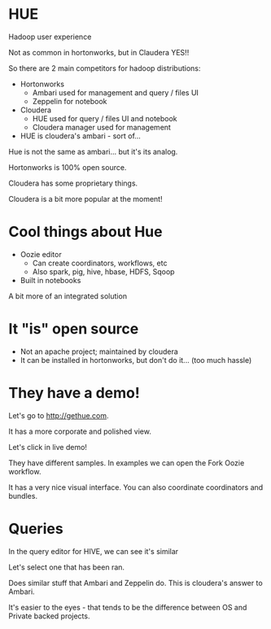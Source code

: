 # HUE
Hadoop user experience

Not as common in hortonworks, but in Claudera YES!!

So there are 2 main competitors for hadoop distributions:

 * Hortonworks
     - Ambari used for management and query / files UI
     - Zeppelin for notebook
 * Cloudera
     - HUE used for query / files UI and notebook
     - Cloudera manager used for management
 * HUE is cloudera's ambari - sort of...

Hue is not the same as ambari... but it's its analog.

Hortonworks is 100% open source. 

Cloudera has some proprietary things.

Cloudera is a bit more popular at the moment!

# Cool things about Hue

* Oozie editor
    - Can create coordinators, workflows, etc
    - Also spark, pig, hive, hbase, HDFS, Sqoop
* Built in notebooks

A bit more of an integrated solution

# It "is" open source

* Not an apache project; maintained by cloudera
* It can be installed in hortonworks, but don't do it... (too much hassle)

# They have a demo!

Let's go to http://gethue.com.

It has a more corporate and polished view.

Let's click in live demo!

They have different samples. In examples we can open the Fork Oozie workflow.

It has a very nice visual interface. You can also coordinate coordinators and bundles.


# Queries

In the query editor for HIVE, we can see it's similar

Let's select one that has been ran.

Does similar stuff that Ambari and Zeppelin do. This is cloudera's answer to Ambari.

It's easier to the eyes - that tends to be the difference between OS and Private backed projects.







